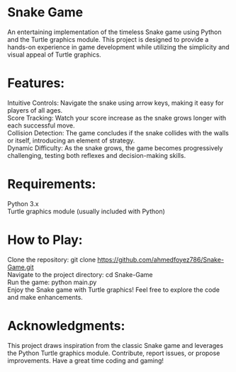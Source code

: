# Snake Game
An entertaining implementation of the timeless Snake game using Python and the Turtle graphics module. 
This project is designed to provide a hands-on experience in game development while utilizing the simplicity and visual appeal of Turtle graphics.
# Features:
Intuitive Controls: Navigate the snake using arrow keys, making it easy for players of all ages.<br>
Score Tracking: Watch your score increase as the snake grows longer with each successful move.<br>
Collision Detection: The game concludes if the snake collides with the walls or itself, introducing an element of strategy.<br>
Dynamic Difficulty: As the snake grows, the game becomes progressively challenging, testing both reflexes and decision-making skills.<br>
# Requirements:
Python 3.x<br>
Turtle graphics module (usually included with Python)<br>
# How to Play:
Clone the repository: git clone https://github.com/ahmedfoyez786/Snake-Game.git<br>
Navigate to the project directory: cd Snake-Game<br>
Run the game: python main.py<br>
Enjoy the Snake game with Turtle graphics! Feel free to explore the code and make enhancements.<br>
# Acknowledgments:
This project draws inspiration from the classic Snake game and leverages the Python Turtle graphics module.
Contribute, report issues, or propose improvements. Have a great time coding and gaming!
